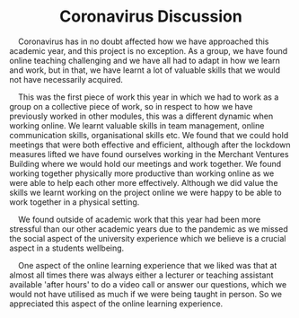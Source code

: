 <h1 align="center"> <b> Coronavirus Discussion </b> </h1>

<p align="left"> &nbsp;&nbsp;&nbsp;&nbsp;Coronavirus has in no doubt affected how we have approached this academic year, and this project is no exception. As a group, we have found online teaching challenging and we have all had to adapt in how we learn and work, but in that, we have learnt a lot of valuable skills that we 
would not have necessarily acquired.</p>

<p>&nbsp;&nbsp;&nbsp;&nbsp;This was the first piece of work this year in which we had to work as a group on a collective piece of work, so in respect to how we have previously worked in other modules, this was a different dynamic when working online. We learnt valuable skills in team management, online communication skills, 
organisational skills etc. We found that we could hold meetings that were both effective and efficient, although after the lockdown measures lifted we have found ourselves working in the Merchant Ventures Building where we would hold our meetings and work together. We found working together physically more productive than working online as we were able to help each other more effectively. Although we did value the skills we learnt working on the project online we were happy to be able to work together in a physical setting.</p>

<p>&nbsp;&nbsp;&nbsp;&nbsp;We found outside of academic work that this year had been more stressful than our other academic years due to the pandemic as we missed the social aspect of the university experience which we believe is a crucial aspect in a students wellbeing.</p>

<p>&nbsp;&nbsp;&nbsp;&nbsp;One aspect of the online learning experience that we liked was that at almost all times there was always either a lecturer or teaching assistant available 'after hours' to do a video call or answer our questions, which we would not have utilised as much if we were being taught in person. So we 
appreciated this aspect of the online learning experience. </p>





